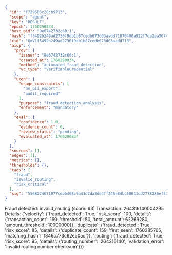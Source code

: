 ```json
{
  "id": "f729503c20cb9713",
  "scope": "agent",
  "key": "RESULT",
  "epoch": 1760290834,
  "host_pid": "9e6742732c60:1",
  "hash": "f5492b249ad2736f9db1b87cedb673d63aadd71876400a922f7da2ea36745fb9",
  "cid": "QmV1f5492b249ad2736f9db1b87cedb673d63aadd718",
  "aicp": {
    "prov": {
      "issuer": "9e6742732c60:1",
      "created_at": 1760290834,
      "method": "automated_fraud_detection",
      "vc_type": "VerifiableCredential"
    },
    "ucon": {
      "usage_constraints": [
        "no_pii_export",
        "audit_required"
      ],
      "purpose": "fraud_detection_analysis",
      "enforcement": "mandatory"
    },
    "eval": {
      "confidence": 1.0,
      "evidence_count": 0,
      "review_status": "pending",
      "evaluated_at": 1760290834
    }
  },
  "sources": [],
  "edges": [],
  "metrics": {},
  "thresholds": {},
  "tags": [
    "fraud",
    "invalid_routing",
    "risk_critical"
  ],
  "sig": "5568224671077ceab408c9a41d2da3de4ff245e84bc50611dd2778286ef3080e"
}
```

Fraud detected: invalid_routing (score: 93)
Transaction: 264316140004295
Details: {'velocity': {'fraud_detected': True, 'risk_score': 100, 'details': {'transaction_count': 160, 'threshold': 50, 'total_amount': 62269280, 'amount_threshold': 10000000}}, 'duplicate': {'fraud_detected': True, 'risk_score': 85, 'details': {'duplicate_count': 159, 'first_seen': 1760285765, 'matching_hash': 'f346c773c62e50ad'}}, 'routing': {'fraud_detected': True, 'risk_score': 95, 'details': {'routing_number': '264316140', 'validation_error': 'Invalid routing number checksum'}}}